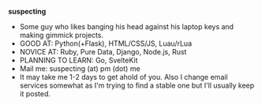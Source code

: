 **suspecting**
- Some guy who likes banging his head against his laptop keys and making gimmick projects.
- GOOD AT: Python(+Flask), HTML/CSS/JS, Luau/rLua
- NOVICE AT: Ruby, Pure Data, Django, Node.js, Rust
- PLANNING TO LEARN: Go, SvelteKit
- Mail me: suspecting (at) pm (dot) me
- It may take me 1-2 days to get ahold of you. Also I change email services somewhat as I'm trying to find a stable one but I'll usually keep it posted.
